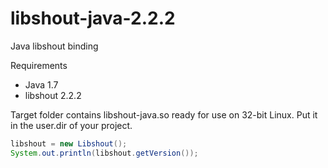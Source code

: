 libshout-java-2.2.2
=============

Java libshout binding

Requirements

* Java 1.7
* libshout 2.2.2

Target folder contains libshout-java.so ready for use on 32-bit Linux. Put it in the user.dir of your project.

``` java
libshout = new Libshout();
System.out.println(libshout.getVersion());
```
